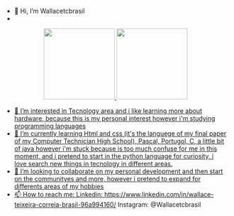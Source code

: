 - 👋 Hi, I’m Wallacetcbrasil
- 
<div align="center">
  <a href="https://github.com/wallacetcbrasil">
  <img height="160em" src="https://github-readme-stats.vercel.app/api?username=wallacetcbrasil&show_icons=true&theme=dracula&include_all_commits=true&count_private=true"/>
  <img height="160em" src="https://github-readme-stats.vercel.app/api/top-langs/?username=wallacetcbrasil&layout=compact&langs_count=10&theme=dracula"/>
</div>



- 👀 I’m interested in Tecnology area and i like learning more about hardware, because this is my personal interest however i'm studying programming languages
- 🌱 I’m currently learning Html and css (it's the languege of my final paper of my Computer Technician High School), Pascal, Portugol, C, a little bit of 
     java however i'm stuck because is too much confuse for me in this moment, and i pretend to start in the python language for curiosity, i love search 
     new things in tecnology in different areas.
- 💞️ I’m looking to collaborate on my personal development and then start on the communityes and more, however i pretend to expand for differents areas of my hobbies  
- 📫 How to reach me:
     Linkedin: https://www.linkedin.com/in/wallace-teixeira-correia-brasil-96a994160/ 
     Instagram: @Wallacetcbrasil
